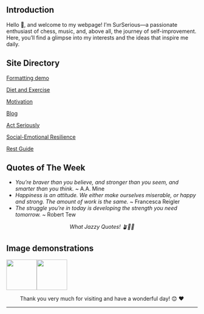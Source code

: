 ## Introduction

Hello 👋, and welcome to my webpage! I’m SurSerious—a passionate enthusiast of chess, music, and, above all, the journey of self-improvement. Here, you’ll find a glimpse into my interests and the ideas that inspire me daily.

## Site Directory
[Formatting demo](/formatting/)

[Diet and Exercise](/dietandexercise/)

[Motivation](/motivation/)

[Blog](/blog/)

[Act Seriously](/serious/)

[Social-Emotional Resilience](/social-emotionalresilience/)

[Rest Guide](/rest/)

## Quotes of The Week

- *You’re braver than you believe, and stronger than you seem, and smarter than you think.* ~ A.A. Mine
- *Happiness is an attitude. We either make ourselves miserable, or happy and strong. The amount of work is the same.* ~ Francesca Reigler
- *The struggle you’re in today is developing the strength you need tomorrow.* ~ Robert Tew

<p style="text-align: center; font-style: italic;">What Jazzy Quotes! 🪴🦞🎷</p>

## Image demonstrations

<img src="https://i.gifer.com/origin/b3/b365dd14fa568d67c2f105c705d221cf_w200.gif" width="80" height="80" /><img src="https://i.pinimg.com/originals/8e/a6/3f/8ea63f6cbe94a78536a20c201c69a9f5.gif" width="80" height="80" />

<div style="text-align: center;">
    Thank you very much for visiting and have a wonderful day! 😊 ❤️
</div>



---


